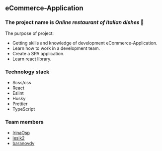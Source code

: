## eCommerce-Application

### The project name is *Online  restaurant of Italian dishes* 🍕
 The purpose of project: 
  - Getting skills and knowledge of development eCommerce-Application.
  - Learn how to work in a development team.
  - Create a SPA application.
  - Learn react library.
### Technology stack
  - Scss/css
  - React
  - Eslint
  - Husky
  - Prettier
  - TypeScript
### Team members
  - [IrinaOsp ](https://github.com/IrinaOsp)
  - [lesik2](https://github.com/lesik2)
  - [baranovdv ](https://github.com/baranovdv)